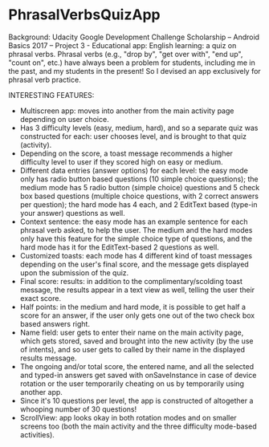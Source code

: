 # PhrasalVerbsQuizApp

Background: Udacity Google Development Challenge Scholarship – Android Basics 2017 – Project 3 - Educational app: English learning: a quiz on phrasal verbs.
Phrasal verbs (e.g., "drop by", "get over with", "end up", "count on", etc.) have always been a problem for students, including me in the past, and my students in the present! So I devised an app exclusively for phrasal verb practice.

INTERESTING FEATURES:
- Multiscreen app: moves into another from the main activity page depending on user choice.
- Has 3 difficulty levels (easy, medium, hard), and so a separate quiz was constructed for each: user chooses level, and is brought to that quiz (activity).
- Depending on the score, a toast message recommends a higher difficulty level to user if they scored high on easy or medium.
- Different data entries (answer options) for each level: the easy mode only has radio button based questions (10 simple choice questions); the medium mode has 5 radio button (simple choice) questions and 5 check box based questions (multiple choice questions, with 2 correct answers per question); the hard mode has 4 each, and 2 EditText based (type-in your answer) questions as well. 
- Context sentence: the easy mode has an example sentence for each phrasal verb asked, to help the user. The medium and the hard modes only have this feature for the simple choice type of questions, and the hard mode has it for the EditText-based 2 questions as well.
- Customized toasts: each mode has 4 different kind of toast messages depending on the user's final score, and the message gets displayed upon the submission of the quiz.
- Final score: results: in addition to the complimentary/scolding toast message, the results appear in a text view as well, telling the user their exact score.
- Half points: in the medium and hard mode, it is possible to get half a score for an answer, if the user only gets one out of the two check box based answers right. 
- Name field: user gets to enter their name on the main activity page, which gets stored, saved and brought into the new activity (by the use of intents), and so user gets to called by their name in the displayed results message. 
- The ongoing and/or total score, the entered name, and all the selected and typed-in answers get saved with onSaveInstance in case of device rotation or the user temporarily cheating on us by temporarily using another app.
- Since it's 10 questions per level, the app is constructed of altogether a whooping number of 30 questions! 
- ScrollView: app looks okay in both rotation modes and on smaller screens too (both the main activity and the three difficulty mode-based activities).


